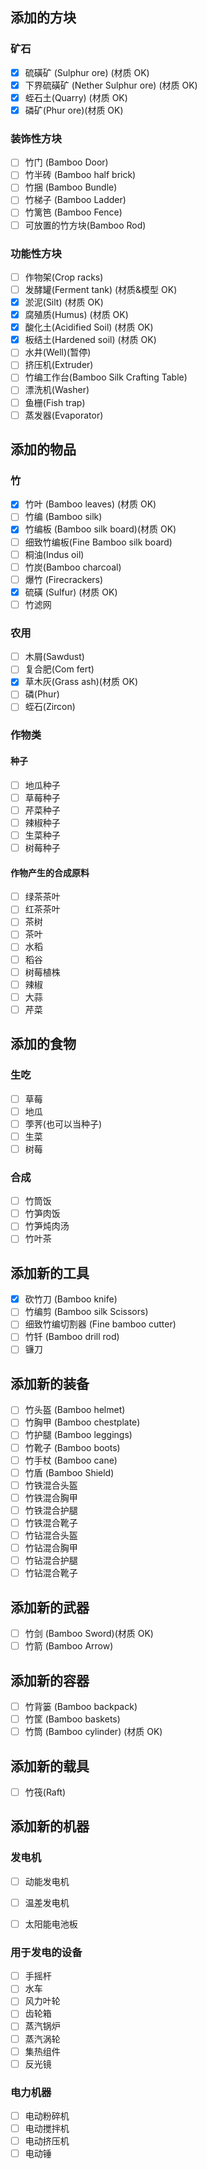## 添加的方块

### 矿石

- [x] 硫磺矿 (Sulphur ore) (材质 OK)
- [x] 下界硫磺矿 (Nether Sulphur ore) (材质 OK)
- [x] 蛭石土(Quarry) (材质 OK)
- [x] 磷矿(Phur ore)(材质 OK)

### 装饰性方块

- [ ] 竹门 (Bamboo Door)
- [ ] 竹半砖 (Bamboo half brick)
- [ ] 竹捆 (Bamboo Bundle)
- [ ] 竹梯子 (Bamboo Ladder)
- [ ] 竹篱笆 (Bamboo Fence)
- [ ] 可放置的竹方块(Bamboo Rod)

### 功能性方块

- [ ] 作物架(Crop racks)
- [ ] 发酵罐(Ferment tank) (材质&模型 OK)
- [x] 淤泥(Silt) (材质 OK)
- [x] 腐殖质(Humus) (材质 OK)
- [x] 酸化土(Acidified Soil) (材质 OK)
- [x] 板结土(Hardened soil) (材质 OK)
- [ ] 水井(Well)(暂停)
- [ ] 挤压机(Extruder)
- [ ] 竹编工作台(Bamboo Silk Crafting Table)
- [ ] 漂洗机(Washer)
- [ ] 鱼栅(Fish trap)
- [ ] 蒸发器(Evaporator)

## 添加的物品

### 竹

- [x] 竹叶 (Bamboo leaves) (材质 OK)
- [ ] 竹编 (Bamboo silk)
- [x] 竹编板 (Bamboo silk board)(材质 OK)
- [ ] 细致竹编板(Fine Bamboo silk board)
- [ ] 桐油(Indus oil)
- [ ] 竹炭(Bamboo charcoal)
- [ ] 爆竹 (Firecrackers)
- [x] 硫磺 (Sulfur) (材质 OK)
- [ ] 竹滤网

### 农用

- [ ] 木屑(Sawdust)
- [ ] 复合肥(Com fert)
- [x] 草木灰(Grass ash)(材质 OK)
- [ ] 磷(Phur)
- [ ] 蛭石(Zircon)

### 作物类

#### 种子

- [ ] 地瓜种子
- [ ] 草莓种子
- [ ] 芹菜种子
- [ ] 辣椒种子
- [ ] 生菜种子
- [ ] 树莓种子

#### 作物产生的合成原料

- [ ] 绿茶茶叶
- [ ] 红茶茶叶
- [ ] 茶树
- [ ] 茶叶
- [ ] 水稻
- [ ] 稻谷
- [ ] 树莓植株
- [ ] 辣椒
- [ ] 大蒜
- [ ] 芹菜

## 添加的食物

### 生吃

- [ ] 草莓
- [ ] 地瓜
- [ ] 荸荠(也可以当种子)
- [ ] 生菜
- [ ] 树莓

### 合成

- [ ] 竹筒饭
- [ ] 竹笋肉饭
- [ ] 竹笋炖肉汤
- [ ] 竹叶茶

## 添加新的工具

- [x] 砍竹刀 (Bamboo knife)
- [ ] 竹编剪 (Bamboo silk Scissors)
- [ ] 细致竹编切割器 (Fine bamboo cutter)
- [ ] 竹钎 (Bamboo drill rod)
- [ ] 镰刀

## 添加新的装备

- [ ] 竹头盔 (Bamboo helmet)
- [ ] 竹胸甲 (Bamboo chestplate)
- [ ] 竹护腿 (Bamboo leggings)
- [ ] 竹靴子 (Bamboo boots)
- [ ] 竹手杖 (Bamboo cane)
- [ ] 竹盾 (Bamboo Shield)
- [ ] 竹铁混合头盔
- [ ] 竹铁混合胸甲
- [ ] 竹铁混合护腿
- [ ] 竹铁混合靴子
- [ ] 竹钻混合头盔
- [ ] 竹钻混合胸甲
- [ ] 竹钻混合护腿
- [ ] 竹钻混合靴子

## 添加新的武器

- [ ] 竹剑 (Bamboo Sword)(材质 OK)
- [ ] 竹箭 (Bamboo Arrow)

## 添加新的容器

- [ ] 竹背篓 (Bamboo backpack)
- [ ] 竹筐 (Bamboo baskets)
- [ ] 竹筒 (Bamboo cylinder) (材质 OK)

## 添加新的载具

- [ ] 竹筏(Raft)

## 添加新的机器

### 发电机

- [ ] 动能发电机
- [ ] 温差发电机
- [ ] 太阳能电池板


### 用于发电的设备

- [ ] 手摇杆
- [ ] 水车
- [ ] 风力叶轮
- [ ] 齿轮箱
- [ ] 蒸汽锅炉
- [ ] 蒸汽涡轮
- [ ] 集热组件
- [ ] 反光镜

### 电力机器
- [ ] 电动粉碎机
- [ ] 电动搅拌机
- [ ] 电动挤压机
- [ ] 电动锤
